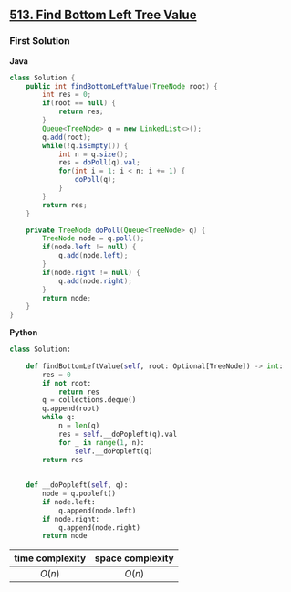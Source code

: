 ## [513. Find Bottom Left Tree Value](https://leetcode.cn/problems/find-bottom-left-tree-value/)

### First Solution

**Java**
```java
class Solution {
    public int findBottomLeftValue(TreeNode root) {
        int res = 0;
        if(root == null) {
            return res;
        }
        Queue<TreeNode> q = new LinkedList<>();
        q.add(root);
        while(!q.isEmpty()) {
            int n = q.size();
            res = doPoll(q).val;
            for(int i = 1; i < n; i += 1) {
                doPoll(q);
            }
        }
        return res;
    }

    private TreeNode doPoll(Queue<TreeNode> q) {
        TreeNode node = q.poll();
        if(node.left != null) {
            q.add(node.left);
        }
        if(node.right != null) {
            q.add(node.right);
        }
        return node;
    }
}
```
**Python**
```python
class Solution:
    
    def findBottomLeftValue(self, root: Optional[TreeNode]) -> int:
        res = 0
        if not root:
            return res
        q = collections.deque()
        q.append(root)
        while q:
            n = len(q)
            res = self.__doPopleft(q).val
            for _ in range(1, n):
                self.__doPopleft(q)
        return res
                
            
    def __doPopleft(self, q):
        node = q.popleft()
        if node.left:
            q.append(node.left)
        if node.right:
            q.append(node.right)
        return node
```
|time complexity|space complexity|
|:-------------:|:--------------:|
|$O(n)$         |$O(n)$          |
